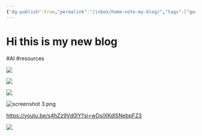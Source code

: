 ```yaml
---
{"dg-publish":true,"permalink":"/inbox/home-note-my-blog/","tags":["gardenEntry"],"created":"2025-07-07T21:29:15.482+02:00","updated":"2025-07-07T22:36:10.799+02:00"}
---
```


# Hi this is my new blog

#AI  #resources 

![](https://youtu.be/oOvf70n50Po?si=U9C68s76rj-8E31m)

![](https://youtu.be/AbmQfmz7B98?si=XVuEWXzR-DXJsvww)

![](https://youtu.be/s4hZz9Vd0lY?si=wDsIXKdlSNebpFZ3)

![screenshot 3.png](/img/user/Bins/Media/screenshot%203.png) 

https://youtu.be/s4hZz9Vd0lY?si=wDsIXKdlSNebpFZ3

![](https://www.youtube.com/watch?v=NnTvZWp5Q7o)